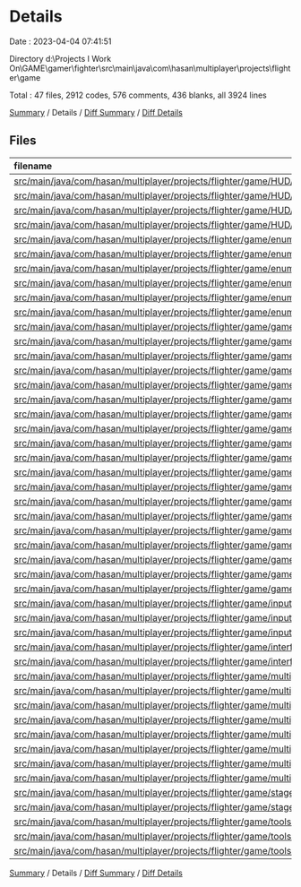 # Details

Date : 2023-04-04 07:41:51

Directory d:\\Projects I Work On\\GAME\\gamer\\fighter\\src\\main\\java\\com\\hasan\\multiplayer\\projects\\flighter\\game

Total : 47 files,  2912 codes, 576 comments, 436 blanks, all 3924 lines

[Summary](results.md) / Details / [Diff Summary](diff.md) / [Diff Details](diff-details.md)

## Files
| filename | language | code | comment | blank | total |
| :--- | :--- | ---: | ---: | ---: | ---: |
| [src/main/java/com/hasan/multiplayer/projects/flighter/game/HUD/HUD.java](/src/main/java/com/hasan/multiplayer/projects/flighter/game/HUD/HUD.java) | Java | 100 | 95 | 15 | 210 |
| [src/main/java/com/hasan/multiplayer/projects/flighter/game/HUD/entityInfoDisplay.java](/src/main/java/com/hasan/multiplayer/projects/flighter/game/HUD/entityInfoDisplay.java) | Java | 36 | 1 | 10 | 47 |
| [src/main/java/com/hasan/multiplayer/projects/flighter/game/HUD/notifyBar.java](/src/main/java/com/hasan/multiplayer/projects/flighter/game/HUD/notifyBar.java) | Java | 167 | 24 | 18 | 209 |
| [src/main/java/com/hasan/multiplayer/projects/flighter/game/HUD/notifyEnum.java](/src/main/java/com/hasan/multiplayer/projects/flighter/game/HUD/notifyEnum.java) | Java | 14 | 0 | 2 | 16 |
| [src/main/java/com/hasan/multiplayer/projects/flighter/game/enums/logger.java](/src/main/java/com/hasan/multiplayer/projects/flighter/game/enums/logger.java) | Java | 145 | 28 | 26 | 199 |
| [src/main/java/com/hasan/multiplayer/projects/flighter/game/enums/multiplayer.java](/src/main/java/com/hasan/multiplayer/projects/flighter/game/enums/multiplayer.java) | Java | 9 | 0 | 2 | 11 |
| [src/main/java/com/hasan/multiplayer/projects/flighter/game/enums/objectEnum.java](/src/main/java/com/hasan/multiplayer/projects/flighter/game/enums/objectEnum.java) | Java | 50 | 0 | 8 | 58 |
| [src/main/java/com/hasan/multiplayer/projects/flighter/game/enums/playerEnums.java](/src/main/java/com/hasan/multiplayer/projects/flighter/game/enums/playerEnums.java) | Java | 17 | 0 | 2 | 19 |
| [src/main/java/com/hasan/multiplayer/projects/flighter/game/enums/sources.java](/src/main/java/com/hasan/multiplayer/projects/flighter/game/enums/sources.java) | Java | 33 | 2 | 5 | 40 |
| [src/main/java/com/hasan/multiplayer/projects/flighter/game/enums/stageEnums.java](/src/main/java/com/hasan/multiplayer/projects/flighter/game/enums/stageEnums.java) | Java | 8 | 0 | 2 | 10 |
| [src/main/java/com/hasan/multiplayer/projects/flighter/game/gameEvent/enums.java](/src/main/java/com/hasan/multiplayer/projects/flighter/game/gameEvent/enums.java) | Java | 11 | 0 | 3 | 14 |
| [src/main/java/com/hasan/multiplayer/projects/flighter/game/gameEvent/gameEvent.java](/src/main/java/com/hasan/multiplayer/projects/flighter/game/gameEvent/gameEvent.java) | Java | 50 | 18 | 7 | 75 |
| [src/main/java/com/hasan/multiplayer/projects/flighter/game/gameEvent/handlers/difference.java](/src/main/java/com/hasan/multiplayer/projects/flighter/game/gameEvent/handlers/difference.java) | Java | 30 | 0 | 8 | 38 |
| [src/main/java/com/hasan/multiplayer/projects/flighter/game/gameEvent/handlers/fuelHandler.java](/src/main/java/com/hasan/multiplayer/projects/flighter/game/gameEvent/handlers/fuelHandler.java) | Java | 3 | 0 | 3 | 6 |
| [src/main/java/com/hasan/multiplayer/projects/flighter/game/gameEvent/handlers/handlerSkeleton.java](/src/main/java/com/hasan/multiplayer/projects/flighter/game/gameEvent/handlers/handlerSkeleton.java) | Java | 26 | 3 | 5 | 34 |
| [src/main/java/com/hasan/multiplayer/projects/flighter/game/gameEvent/handlers/healthHandler.java](/src/main/java/com/hasan/multiplayer/projects/flighter/game/gameEvent/handlers/healthHandler.java) | Java | 33 | 2 | 6 | 41 |
| [src/main/java/com/hasan/multiplayer/projects/flighter/game/gameEvent/handlers/speedHandler.java](/src/main/java/com/hasan/multiplayer/projects/flighter/game/gameEvent/handlers/speedHandler.java) | Java | 3 | 0 | 3 | 6 |
| [src/main/java/com/hasan/multiplayer/projects/flighter/game/gameObjects/entities/objectType/objects/dagger.java](/src/main/java/com/hasan/multiplayer/projects/flighter/game/gameObjects/entities/objectType/objects/dagger.java) | Java | 132 | 5 | 20 | 157 |
| [src/main/java/com/hasan/multiplayer/projects/flighter/game/gameObjects/entities/objectType/objects/pistol.java](/src/main/java/com/hasan/multiplayer/projects/flighter/game/gameObjects/entities/objectType/objects/pistol.java) | Java | 71 | 12 | 23 | 106 |
| [src/main/java/com/hasan/multiplayer/projects/flighter/game/gameObjects/entities/objectType/objects/rps/rps.java](/src/main/java/com/hasan/multiplayer/projects/flighter/game/gameObjects/entities/objectType/objects/rps/rps.java) | Java | 177 | 17 | 12 | 206 |
| [src/main/java/com/hasan/multiplayer/projects/flighter/game/gameObjects/entities/objectType/objects/rps/rpsBackWorks.java](/src/main/java/com/hasan/multiplayer/projects/flighter/game/gameObjects/entities/objectType/objects/rps/rpsBackWorks.java) | Java | 249 | 65 | 21 | 335 |
| [src/main/java/com/hasan/multiplayer/projects/flighter/game/gameObjects/entities/objectType/objects/rps/rpsGameLobby.java](/src/main/java/com/hasan/multiplayer/projects/flighter/game/gameObjects/entities/objectType/objects/rps/rpsGameLobby.java) | Java | 68 | 10 | 8 | 86 |
| [src/main/java/com/hasan/multiplayer/projects/flighter/game/gameObjects/entities/objectType/superObject.java](/src/main/java/com/hasan/multiplayer/projects/flighter/game/gameObjects/entities/objectType/superObject.java) | Java | 118 | 20 | 9 | 147 |
| [src/main/java/com/hasan/multiplayer/projects/flighter/game/gameObjects/entities/playerType/playerTypeEntities/player.java](/src/main/java/com/hasan/multiplayer/projects/flighter/game/gameObjects/entities/playerType/playerTypeEntities/player.java) | Java | 108 | 10 | 19 | 137 |
| [src/main/java/com/hasan/multiplayer/projects/flighter/game/gameObjects/entities/playerType/playerTypeEntities/remotePlayer.java](/src/main/java/com/hasan/multiplayer/projects/flighter/game/gameObjects/entities/playerType/playerTypeEntities/remotePlayer.java) | Java | 30 | 2 | 12 | 44 |
| [src/main/java/com/hasan/multiplayer/projects/flighter/game/gameObjects/entities/playerType/superPlayer.java](/src/main/java/com/hasan/multiplayer/projects/flighter/game/gameObjects/entities/playerType/superPlayer.java) | Java | 85 | 15 | 9 | 109 |
| [src/main/java/com/hasan/multiplayer/projects/flighter/game/gameObjects/enums/gameObjectType.java](/src/main/java/com/hasan/multiplayer/projects/flighter/game/gameObjects/enums/gameObjectType.java) | Java | 10 | 0 | 3 | 13 |
| [src/main/java/com/hasan/multiplayer/projects/flighter/game/gameObjects/gameObject.java](/src/main/java/com/hasan/multiplayer/projects/flighter/game/gameObjects/gameObject.java) | Java | 34 | 24 | 6 | 64 |
| [src/main/java/com/hasan/multiplayer/projects/flighter/game/gamePanel/gamePanel.java](/src/main/java/com/hasan/multiplayer/projects/flighter/game/gamePanel/gamePanel.java) | Java | 125 | 29 | 20 | 174 |
| [src/main/java/com/hasan/multiplayer/projects/flighter/game/inputHandleing/KeyHandler.java](/src/main/java/com/hasan/multiplayer/projects/flighter/game/inputHandleing/KeyHandler.java) | Java | 111 | 7 | 10 | 128 |
| [src/main/java/com/hasan/multiplayer/projects/flighter/game/inputHandleing/mouseHandler.java](/src/main/java/com/hasan/multiplayer/projects/flighter/game/inputHandleing/mouseHandler.java) | Java | 32 | 7 | 8 | 47 |
| [src/main/java/com/hasan/multiplayer/projects/flighter/game/inputHandleing/mouseMotionHandler.java](/src/main/java/com/hasan/multiplayer/projects/flighter/game/inputHandleing/mouseMotionHandler.java) | Java | 19 | 7 | 7 | 33 |
| [src/main/java/com/hasan/multiplayer/projects/flighter/game/interfaces/gunType.java](/src/main/java/com/hasan/multiplayer/projects/flighter/game/interfaces/gunType.java) | Java | 41 | 0 | 4 | 45 |
| [src/main/java/com/hasan/multiplayer/projects/flighter/game/interfaces/weapon.java](/src/main/java/com/hasan/multiplayer/projects/flighter/game/interfaces/weapon.java) | Java | 5 | 7 | 2 | 14 |
| [src/main/java/com/hasan/multiplayer/projects/flighter/game/multiplayer/handlers/objectDeleteHandler.java](/src/main/java/com/hasan/multiplayer/projects/flighter/game/multiplayer/handlers/objectDeleteHandler.java) | Java | 53 | 3 | 8 | 64 |
| [src/main/java/com/hasan/multiplayer/projects/flighter/game/multiplayer/handlers/objectSpawnHandler.java](/src/main/java/com/hasan/multiplayer/projects/flighter/game/multiplayer/handlers/objectSpawnHandler.java) | Java | 76 | 1 | 9 | 86 |
| [src/main/java/com/hasan/multiplayer/projects/flighter/game/multiplayer/handlers/objectUpdateHandler.java](/src/main/java/com/hasan/multiplayer/projects/flighter/game/multiplayer/handlers/objectUpdateHandler.java) | Java | 33 | 2 | 7 | 42 |
| [src/main/java/com/hasan/multiplayer/projects/flighter/game/multiplayer/handlers/playerDeleteHandler.java](/src/main/java/com/hasan/multiplayer/projects/flighter/game/multiplayer/handlers/playerDeleteHandler.java) | Java | 42 | 18 | 8 | 68 |
| [src/main/java/com/hasan/multiplayer/projects/flighter/game/multiplayer/handlers/playerSpawnHandler.java](/src/main/java/com/hasan/multiplayer/projects/flighter/game/multiplayer/handlers/playerSpawnHandler.java) | Java | 41 | 9 | 8 | 58 |
| [src/main/java/com/hasan/multiplayer/projects/flighter/game/multiplayer/handlers/playerUpdateHandler.java](/src/main/java/com/hasan/multiplayer/projects/flighter/game/multiplayer/handlers/playerUpdateHandler.java) | Java | 38 | 12 | 8 | 58 |
| [src/main/java/com/hasan/multiplayer/projects/flighter/game/multiplayer/multiplayer.java](/src/main/java/com/hasan/multiplayer/projects/flighter/game/multiplayer/multiplayer.java) | Java | 197 | 27 | 23 | 247 |
| [src/main/java/com/hasan/multiplayer/projects/flighter/game/multiplayer/personalLobby/miniGameLobby.java](/src/main/java/com/hasan/multiplayer/projects/flighter/game/multiplayer/personalLobby/miniGameLobby.java) | Java | 70 | 23 | 10 | 103 |
| [src/main/java/com/hasan/multiplayer/projects/flighter/game/stage/stageManager.java](/src/main/java/com/hasan/multiplayer/projects/flighter/game/stage/stageManager.java) | Java | 99 | 22 | 16 | 137 |
| [src/main/java/com/hasan/multiplayer/projects/flighter/game/stage/tile.java](/src/main/java/com/hasan/multiplayer/projects/flighter/game/stage/tile.java) | Java | 17 | 14 | 5 | 36 |
| [src/main/java/com/hasan/multiplayer/projects/flighter/game/tools/debugMenu.java](/src/main/java/com/hasan/multiplayer/projects/flighter/game/tools/debugMenu.java) | Java | 3 | 0 | 3 | 6 |
| [src/main/java/com/hasan/multiplayer/projects/flighter/game/tools/move.java](/src/main/java/com/hasan/multiplayer/projects/flighter/game/tools/move.java) | Java | 23 | 8 | 5 | 36 |
| [src/main/java/com/hasan/multiplayer/projects/flighter/game/tools/tools.java](/src/main/java/com/hasan/multiplayer/projects/flighter/game/tools/tools.java) | Java | 70 | 27 | 8 | 105 |

[Summary](results.md) / Details / [Diff Summary](diff.md) / [Diff Details](diff-details.md)
